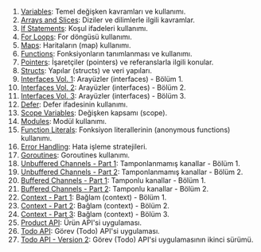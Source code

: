 <ol>
    <li><a href="https://github.com/furkancosgun/GoDersNotlari/tree/master/1_variables">Variables</a>: Temel değişken kavramları ve kullanımı.</li>
    <li><a href="https://github.com/furkancosgun/GoDersNotlari/tree/master/2_arrays_slices">Arrays and Slices</a>: Diziler ve dilimlerle ilgili kavramlar.</li>
    <li><a href="https://github.com/furkancosgun/GoDersNotlari/tree/master/3_if_statments">If Statements</a>: Koşul ifadeleri kullanımı.</li>
    <li><a href="https://github.com/furkancosgun/GoDersNotlari/tree/master/4_for_loops">For Loops</a>: For döngüsü kullanımı.</li>
    <li><a href="https://github.com/furkancosgun/GoDersNotlari/tree/master/5_maps">Maps</a>: Haritaların (map) kullanımı.</li>
    <li><a href="https://github.com/furkancosgun/GoDersNotlari/tree/master/6_functions">Functions</a>: Fonksiyonların tanımlanması ve kullanımı.</li>
    <li><a href="https://github.com/furkancosgun/GoDersNotlari/tree/master/7_pointers">Pointers</a>: İşaretçiler (pointers) ve referanslarla ilgili konular.</li>
    <li><a href="https://github.com/furkancosgun/GoDersNotlari/tree/master/8_structs">Structs</a>: Yapılar (structs) ve veri yapıları.</li>
    <li><a href="https://github.com/furkancosgun/GoDersNotlari/tree/master/9_interfaces_vol1">Interfaces Vol. 1</a>: Arayüzler (interfaces) - Bölüm 1.</li>
    <li><a href="https://github.com/furkancosgun/GoDersNotlari/tree/master/9_interfaces_vol2">Interfaces Vol. 2</a>: Arayüzler (interfaces) - Bölüm 2.</li>
    <li><a href="https://github.com/furkancosgun/GoDearsNotlari/tree/master/10_interfaces_vol3">Interfaces Vol. 3</a>: Arayüzler (interfaces) - Bölüm 3.</li>
    <li><a href="https://github.com/furkancosgun/GoDersNotlari/tree/master/11_defer">Defer</a>: Defer ifadesinin kullanımı.</li>
    <li><a href="https://github.com/furkancosgun/GoDersNotlari/tree/master/12_scope_variables">Scope Variables</a>: Değişken kapsamı (scope).</li>
    <li><a href="https://github.com/furkancosgun/GoDersNotlari/tree/master/13_modules">Modules</a>: Modül kullanımı.</li>
    <li><a href="https://github.com/furkancosgun/GoDersNotlari/tree/master/14_function_literals">Function Literals</a>: Fonksiyon literallerinin (anonymous functions) kullanımı.</li>
    <li><a href="https://github.com/furkancosgun/GoDersNotlari/tree/master/15_error_handling">Error Handling</a>: Hata işleme stratejileri.</li>
    <li><a href="https://github.com/furkancosgun/GoDersNotlari/tree/master/16_go_routines">Goroutines</a>: Goroutines kullanımı.</li>
    <li><a href="https://github.com/furkancosgun/GoDersNotlari/tree/master/17_unbuffered_channels_1">Unbuffered Channels - Part 1</a>: Tamponlanmamış kanallar - Bölüm 1.</li>
    <li><a href="https://github.com/furkancosgun/GoDersNotlari/tree/master/17_unbuffered_channels_2">Unbuffered Channels - Part 2</a>: Tamponlanmamış kanallar - Bölüm 2.</li>
    <li><a href="https://github.com/furkancosgun/GoDersNotlari/tree/master/18_buffered_channels_1">Buffered Channels - Part 1</a>: Tamponlu kanallar - Bölüm 1.</li>
    <li><a href="https://github.com/furkancosgun/GoDersNotlari/tree/master/18_buffered_channels_2">Buffered Channels - Part 2</a>: Tamponlu kanallar - Bölüm 2.</li>
    <li><a href="https://github.com/furkancosgun/GoDersNotlari/tree/master/19_context_1">Context - Part 1</a>: Bağlam (context) - Bölüm 1.</li>
    <li><a href="https://github.com/furkancosgun/GoDersNotlari/tree/master/19_context_2">Context - Part 2</a>: Bağlam (context) - Bölüm 2.</li>
    <li><a href="https://github.com/furkancosgun/GoDersNotlari/tree/master/19_context_3">Context - Part 3</a>: Bağlam (context) - Bölüm 3.</li>
    <li><a href="https://github.com/furkancosgun/GoDersNotlari/tree/master/20_product_api">Product API</a>: Ürün API'si uygulaması.</li>
    <li><a href="https://github.com/furkancosgun/GoDersNotlari/tree/master/21_TodoAPI">Todo API</a>: Görev (Todo) API'si uygulaması.</li>
    <li><a href="https://github.com/furkancosgun/GoDersNotlari/tree/master/22_TodoAPI_V2">Todo API - Version 2</a>: Görev (Todo) API'si uygulamasının ikinci sürümü.</li>
</ol>
